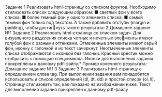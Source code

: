 Задание 1
Реализовать html-страницу со списком фруктов. 
Необходимо стилизовать список следующим образом:
■ светлый фон у всего списка;
■ более темный фон у одного элемента списка;
■ самый темный фон только под текстом. 
А также добавить отступы (margin и padding), чтобы достигнуть такого результата:
2
Домашнее задание №1
Задание 2
Реализовать html-страницу со списком задач. 
Для визуального разделения списка четные и нечетные элементы имеют голубой фон с разными оттенками. 
Отмеченные элементы имеют серый фон, иконку с галочкой и 
их текст зачеркнут. Неотмеченные элементы списка отображаются 
с иконкой без галочки. 
Красный крестик можно отобразить с помощью спецсимвола.
Иконки для выполнения задания прикреплены к данному pdf-файлу.*
Пример конечного результата:
Домашнее задание №1
3
Задание 3
Реализовать html-страницу с определением слова tag.
При выполнении задания вам понадобится использовать и 
список определений (dl, dt, dd) и простой список (ol, li).
Страницу стилизовать так, как показано на изображении ниже:
Текст для выполнения задания прикреплен к данному pdf-файлу
